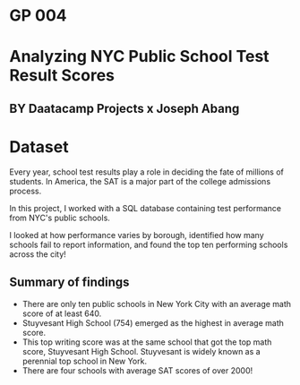 # GP 004
#  Analyzing NYC Public School Test Result Scores
## BY Daatacamp Projects x Joseph Abang

# Dataset
Every year, school test results play a role in deciding the fate of millions of students. In America, the SAT is a major part of the college admissions process.

In this project, I worked with a SQL database containing test performance from NYC's public schools.

I looked at how performance varies by borough, identified how many schools fail to report information, and found the top ten performing schools across the city!

## Summary of findings
 * There are only ten public schools in New York City with an average math score of at least 640.
 * Stuyvesant High School (754) emerged as the highest in average math score. 
 * This top writing score was at the same school that got the top math score, Stuyvesant High School. Stuyvesant is widely known as a perennial top school in New York.
 * There are four schools with average SAT scores of over 2000!
 
